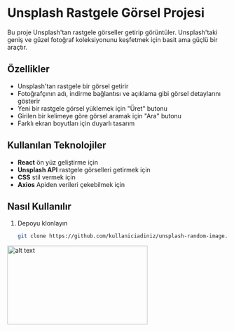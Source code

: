 # Unsplash Rastgele Görsel Projesi

Bu proje Unsplash'tan rastgele görseller getirip görüntüler. Unsplash'taki geniş ve güzel fotoğraf koleksiyonunu keşfetmek için basit ama güçlü bir araçtır.

## Özellikler

- Unsplash'tan rastgele bir görsel getirir
- Fotoğrafçının adı, indirme bağlantısı ve açıklama gibi görsel detaylarını gösterir
- Yeni bir rastgele görsel yüklemek için "Üret" butonu
- Girilen bir kelimeye göre görsel aramak için "Ara" butonu
- Farklı ekran boyutları için duyarlı tasarım

## Kullanılan Teknolojiler

- **React** ön yüz geliştirme için
- **Unsplash API** rastgele görselleri getirmek için
- **CSS** stil vermek için
- **Axios** Apiden verileri çekebilmek için

## Nasıl Kullanılır

1. Depoyu klonlayın
   ```sh
   git clone https://github.com/kullaniciadiniz/unsplash-random-image.git

<img src="Ekran Görüntüsü 1.png" alt="alt text" width="320" height="180">
